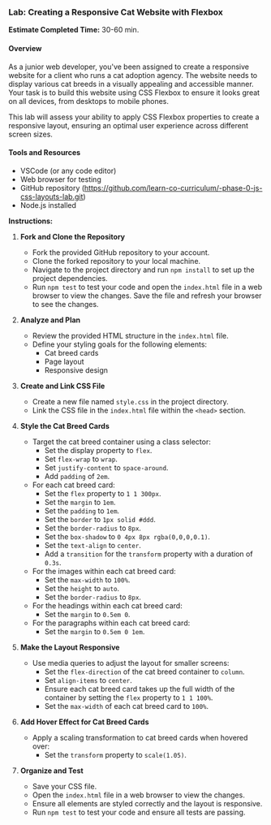 ### Lab: Creating a Responsive Cat Website with Flexbox

**Estimate Completed Time:** 30-60 min.

#### Overview
As a junior web developer, you've been assigned to create a responsive website for a client who runs a cat adoption agency. The website needs to display various cat breeds in a visually appealing and accessible manner. Your task is to build this website using CSS Flexbox to ensure it looks great on all devices, from desktops to mobile phones.

This lab will assess your ability to apply CSS Flexbox properties to create a responsive layout, ensuring an optimal user experience across different screen sizes.

#### Tools and Resources
- VSCode (or any code editor)
- Web browser for testing
- GitHub repository (https://github.com/learn-co-curriculum/-phase-0-js-css-layouts-lab.git)
- Node.js installed

**Instructions:**

1. **Fork and Clone the Repository**
   - Fork the provided GitHub repository to your account.
   - Clone the forked repository to your local machine.
   - Navigate to the project directory and run `npm install` to set up the project dependencies.
   - Run `npm test` to test your code and open the `index.html` file in a web browser to view the changes. Save the file and refresh your browser to see the changes.

2. **Analyze and Plan**
   - Review the provided HTML structure in the `index.html` file.
   - Define your styling goals for the following elements:
     - Cat breed cards
     - Page layout
     - Responsive design

3. **Create and Link CSS File**
   - Create a new file named `style.css` in the project directory.
   - Link the CSS file in the `index.html` file within the `<head>` section.

4. **Style the Cat Breed Cards**
   - Target the cat breed container using a class selector:
     - Set the display property to `flex`.
     - Set `flex-wrap` to `wrap`.
     - Set `justify-content` to `space-around`.
     - Add `padding` of `2em`.
   - For each cat breed card:
     - Set the `flex` property to `1 1 300px`.
     - Set the `margin` to `1em`.
     - Set the `padding` to `1em`.
     - Set the `border` to `1px solid #ddd`.
     - Set the `border-radius` to `8px`.
     - Set the `box-shadow` to `0 4px 8px rgba(0,0,0,0.1)`.
     - Set the `text-align` to `center`.
     - Add a `transition` for the `transform` property with a duration of `0.3s`.
   - For the images within each cat breed card:
     - Set the `max-width` to `100%`.
     - Set the `height` to `auto`.
     - Set the `border-radius` to `8px`.
   - For the headings within each cat breed card:
     - Set the `margin` to `0.5em 0`.
   - For the paragraphs within each cat breed card:
     - Set the `margin` to `0.5em 0 1em`.

5. **Make the Layout Responsive**
   - Use media queries to adjust the layout for smaller screens:
     - Set the `flex-direction` of the cat breed container to `column`.
     - Set `align-items` to `center`.
     - Ensure each cat breed card takes up the full width of the container by setting the `flex` property to `1 1 100%`.
     - Set the `max-width` of each cat breed card to `100%`.

6. **Add Hover Effect for Cat Breed Cards**
   - Apply a scaling transformation to cat breed cards when hovered over:
     - Set the `transform` property to `scale(1.05)`.

7. **Organize and Test**
   - Save your CSS file.
   - Open the `index.html` file in a web browser to view the changes.
   - Ensure all elements are styled correctly and the layout is responsive.
   - Run `npm test` to test your code and ensure all tests are passing.
